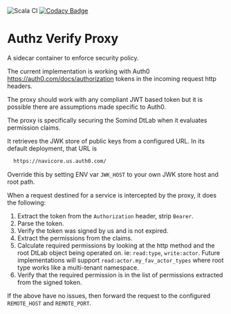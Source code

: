 ![Scala CI](https://github.com/SoMind/authz-verify-proxy/workflows/Scala%20CI/badge.svg)
[![Codacy Badge](https://api.codacy.com/project/badge/Grade/28b0aa92bec148f49bd77a9a5a8e38e2)](https://app.codacy.com/gh/SoMind/authz-verify-proxy?utm_source=github.com&utm_medium=referral&utm_content=SoMind/authz-verify-proxy&utm_campaign=Badge_Grade_Dashboard)

Authz Verify Proxy
===========

A sidecar container to enforce security policy.

The current implementation is working with Auth0 <https://auth0.com/docs/authorization> tokens in the incoming
request http headers.

The proxy should work with any compliant JWT based token but it is possible there are assumptions made
specific to Auth0.

The proxy is specifically securing the Somind DtLab when it evaluates permission claims.

It retrieves the JWK store of public keys from a configured URL.  In its default deployment, that URL is

```bash
  https://navicore.us.auth0.com/
```

Override this by setting ENV var `JWK_HOST` to your own JWK store host and root path.

When a request destined for a service is intercepted by the proxy, it does the following:

1.  Extract the token from the `Authorization` header, strip `Bearer`.
2.  Parse the token.
3.  Verify the token was signed by us and is not expired.
4.  Extract the permissions from the claims.
5.  Calculate required permissions by looking at the http method and the root DtLab object being operated on.  ie: `read:type`, `write:actor`.  Future implementations will support `read:actor.my_fav_actor_types` where root type works like a multi-tenant namespace.
6.  Verify that the required permission is in the list of permissions extracted from the signed token.

If the above have no issues, then forward the request to the configured `REMOTE_HOST` and `REMOTE_PORT`.


